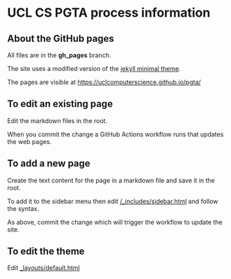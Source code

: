 # UCL CS PGTA process information

## About the GitHub pages

All files are in the **gh_pages** branch.

The site uses a modified version of the [jekyll minimal theme](https://github.com/pages-themes/minimal).

The pages are visible at <https://uclcomputerscience.github.io/pgta/>

## To edit an existing page

Edit the markdown files in the root. 

When you commit the change a GitHub Actions workflow runs that updates the web pages. 

## To add a new page

Create the text content for the page in a markdown file and save it in the root.

To add it to the sidebar menu then edit [/_includes/sidebar.html](./_includes/sidebar.html) and follow the syntax.

As above, commit the change which will trigger the workflow to update the site.

## To edit the theme
Edit [_layouts/default.html](./_layouts/default.html)
